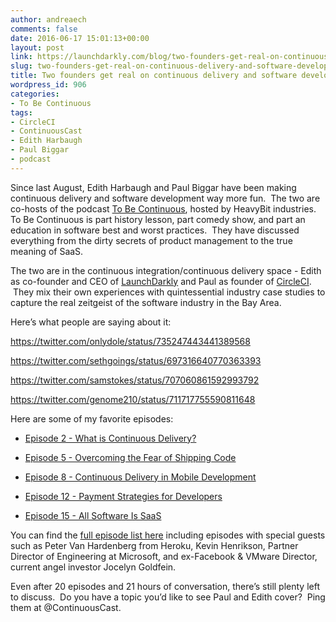 ```yaml
---
author: andreaech
comments: false
date: 2016-06-17 15:01:13+00:00
layout: post
link: https://launchdarkly.com/blog/two-founders-get-real-on-continuous-delivery-and-software-development/
slug: two-founders-get-real-on-continuous-delivery-and-software-development
title: Two founders get real on continuous delivery and software development
wordpress_id: 906
categories:
- To Be Continuous
tags:
- CircleCI
- ContinuousCast
- Edith Harbaugh
- Paul Biggar
- podcast
---
```


Since last August, Edith Harbaugh and Paul Biggar have been making continuous delivery and software development way more fun.  The two are co-hosts of the podcast [To Be Continuous](https://www.heavybit.com/library/podcasts/to-be-continuous/), hosted by HeavyBit industries. To Be Continuous is part history lesson, part comedy show, and part an education in software best and worst practices.  They have discussed everything from the dirty secrets of product management to the true meaning of SaaS.  

The two are in the continuous integration/continuous delivery space - Edith as co-founder and CEO of [LaunchDarkly](https://launchdarkly.com/?utm_source=launchdarkly_blog&utm_medium=organic) and Paul as founder of [CircleCI](https://circleci.com/).  They mix their own experiences with quintessential industry case studies to capture the real zeitgeist of the software industry in the Bay Area.

Here’s what people are saying about it:

https://twitter.com/onlydole/status/735247443441389568

https://twitter.com/sethgoings/status/697316640770363393

https://twitter.com/samstokes/status/707060861592993792

https://twitter.com/genome210/status/711717755590811648



Here are some of my favorite episodes:



 	
  * [Episode 2 - What is Continuous Delivery?](http://www.heavybit.com/library/podcasts/to-be-continuous/ep-2-what-is-continuous-delivery/)

 	
  * [Episode 5 - Overcoming the Fear of Shipping Code](http://www.heavybit.com/library/podcasts/to-be-continuous/ep-5-overcoming-fear-of-shipping/)

 	
  * [Episode 8 - Continuous Delivery in Mobile Development](http://www.heavybit.com/library/podcasts/to-be-continuous/ep-8-continuous-delivery-in-mobile-development/)

 	
  * [Episode 12 - Payment Strategies for Developers](http://www.heavybit.com/library/podcasts/to-be-continuous/ep-12-payment-strategies-for-developers/)

 	
  * [Episode 15 - All Software Is SaaS](http://www.heavybit.com/library/podcasts/to-be-continuous/ep-15-all-software-is-saas/)


You can find the [full episode list here](https://www.heavybit.com/library/podcasts/to-be-continuous/) including episodes with special guests such as Peter Van Hardenberg from Heroku, Kevin Henrikson, Partner Director of Engineering at Microsoft, and ex-Facebook & VMware Director, current angel investor Jocelyn Goldfein.  

Even after 20 episodes and 21 hours of conversation, there’s still plenty left to discuss.  Do you have a topic you’d like to see Paul and Edith cover?  Ping them at @ContinuousCast.


